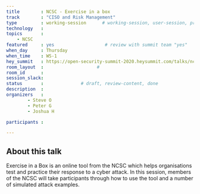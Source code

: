 ```yaml
---
title        : NCSC - Exercise in a box
track        : "CISO and Risk Management"
type         : working-session      # working-session, user-session, product-session
technology   :
topics       :
    - NCSC
featured     : yes                   # review with summit team "yes"
when_day     : Thursday
when_time    : WS-1
hey_summit   : https://open-security-summit-2020.heysummit.com/talks/ncsc-exercise-in-a-box/
room_layout  :                    #
room_id      :
session_slack: 
status       :              # draft, review-content, done
description  :
organizers   : 
        - Steve O
        - Peter G
        - Joshua H

participants :

---
```


## About this talk

Exercise in a Box is an online tool from the NCSC which helps organisations test and practice their response to a cyber attack. In this session, members of the NCSC will take participants through how to use the tool and a number of simulated attack examples.
